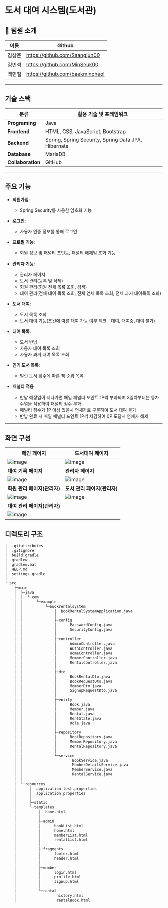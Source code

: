 # 도서 대여 시스템(도서관)

## 👥 팀원 소개
| 이름 | Github |
| --- | --- |
| 김상준 | https://github.com/Saangjun00 |
| 김민석 | https://github.com/MinSeuk00 |
| 백민철 | https://github.com/baekmincheol |

---

## 기술 스택

| 분류 | 활용 기술 및 프레임워크 |
| ----- | ---- |
| **Programing** | Java |
| **Frontend** | HTML, CSS, JavaScript, Bootstrap |
| **Backend** | Spring, Spring Security, Spring Data JPA, Hibernate |
| **Database** | MariaDB |
| **Collaboration** | GitHub |

---

## 주요 기능

- **회원가입**:
  - Spring Security를 사용한 암호화 기능

- **로그인**:
  - 사용자 인증 정보를 통해 로그인

- **프로필 기능**:
  - 회원 정보 및 패널티 포인트, 패널티 해제일 조회 기능

- **관리자 기능**:
  - 관리자 페이지
  - 도서 관리(등록 및 삭제)
  - 회원 관리(회원 전체 목록 조회, 검색)
  - 대여 관리(전체 대여 목록 조회, 전체 연체 목록 조회, 전체 과거 대여목록 조회) 

- **도서 대여**:
  - 도서 목록 조회
  - 도서 대여 기능(조건에 따른 대여 가능 여부 체크 - 대여, 대여중, 대여 불가)

- **대여 목록**:
  - 도서 반납
  - 사용자 대여 목록 조회
  - 사용자 과거 대여 목록 조회

- **인기 도서 목록**:
  - 빌린 도서 횟수에 따른 책 순위 목록
 
- **패널티 적용**
  - 반납 예정일이 지나가면 매일 패널티 포인트 1P씩 부과되며 3일차부터는 등차수열을 적용하여 패널티 점수 부과
  - 패널티 점수가 1P 이상 있을시 연체자로 구분하여 도서 대여 불가
  - 반납 완료 시 매일 패널티 포인트 1P씩 차감하여 0P 도달시 연체자 해제
 
---

## 화면 구성
| 메인 페이지 | 도서대여 페이지 |
| ----- | ----- |
| ![image](https://github.com/user-attachments/assets/08774e5b-3fb9-47cc-a9c6-611dfafc7dc0) | ![image](https://github.com/user-attachments/assets/6c3169dc-ec95-49d3-bba8-bfac6eebc028) |
| **대여 기록 페이지** | **관리자 페이지** |
| ![image](https://github.com/user-attachments/assets/b4a0515a-574b-42ac-9c60-428a2692f263) | ![image](https://github.com/user-attachments/assets/d74c2c32-a916-4169-b9cc-9651d3d9a6fd) |
| **회원 관리 페이지(관리자)** | **도서 관리 페이지(관리자)** |
| ![image](https://github.com/user-attachments/assets/f92ed058-d98a-4bc1-bd3a-60ed22cb421c) | ![image](https://github.com/user-attachments/assets/7fc3b3eb-4228-44fc-a13d-f39482da9253) |
| **대여 관리 페이지(관리자)** | |
| ![image](https://github.com/user-attachments/assets/9bf57f96-94c2-4b6c-890d-4f337621f14b) | |

## 디렉토리 구조
```bash
│  .gitattributes
│  .gitignore
│  build.gradle
│  gradlew
│  gradlew.bat
│  HELP.md
│  settings.gradle
│          
└─src
    ├─main
    │  ├─java
    │  │  └─com
    │  │      └─example
    │  │          └─bookrentalsystem
    │  │              │  BookRentalSystemApplication.java
    │  │              │  
    │  │              ├─config
    │  │              │      PasswordConfig.java
    │  │              │      SecurityConfig.java
    │  │              │      
    │  │              ├─controller
    │  │              │      AdminController.java
    │  │              │      AuthController.java
    │  │              │      HomeController.java
    │  │              │      MemberController.java
    │  │              │      RentalController.java
    │  │              │      
    │  │              ├─dto
    │  │              │      BookRentalDto.java
    │  │              │      BookRequestDto.java
    │  │              │      MemberDto.java
    │  │              │      SignupRequestDto.java
    │  │              │      
    │  │              ├─entity
    │  │              │      Book.java
    │  │              │      Member.java
    │  │              │      Rental.java
    │  │              │      RentState.java
    │  │              │      Role.java
    │  │              │      
    │  │              ├─repository
    │  │              │      BookRepository.java
    │  │              │      MemberRepository.java
    │  │              │      RentalRepository.java
    │  │              │      
    │  │              └─service
    │  │                      BookService.java
    │  │                      MemberDetailsService.java
    │  │                      MemberService.java
    │  │                      RentalService.java
    │  │                      
    │  └─resources
    │      │  application-test.properties
    │      │  application.properties
    │      │  
    │      ├─static
    │      └─templates
    │          │  home.html
    │          │  
    │          ├─admin
    │          │      bookList.html
    │          │      home.html
    │          │      memberList.html
    │          │      rentalList.html
    │          │      
    │          ├─fragments
    │          │      footer.html
    │          │      header.html
    │          │      
    │          ├─member
    │          │      login.html
    │          │      profile.html
    │          │      signup.html
    │          │      
    │          └─rental
    │                  history.html
    │                  rentalBook.html
```
                            




